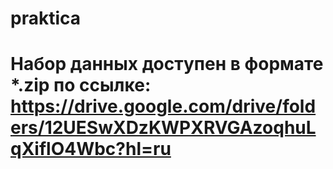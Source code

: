 # praktica
# Набор данных доступен в формате *.zip по ссылке: https://drive.google.com/drive/folders/12UESwXDzKWPXRVGAzoqhuLqXiflO4Wbc?hl=ru
